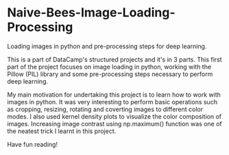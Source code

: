 # Naive-Bees-Image-Loading-Processing
Loading images in python and pre-processing steps for deep learning.

This is a part of DataCamp's structured projects and it's in 3 parts. This first part of the project focuses on image loading in python, working with the Pillow (PIL) library and some pre-processing steps necessary to perform deep learning.

My main motivation for undertaking this project is to learn how to work with images in python. It was very interesting to perform basic operations such as cropping, resizing, rotating and coverting images to different color modes. I also used kernel density plots to visualize the color composition of images. Increasing image contrast using np.maximum() function was one of the neatest trick I learnt in this project.

Have fun reading!
